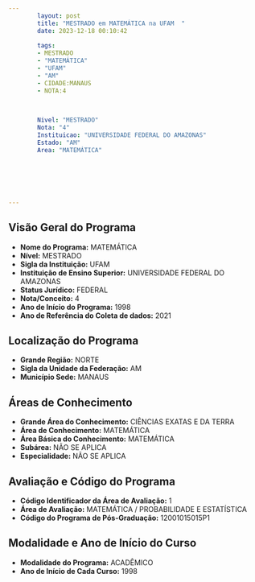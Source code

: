 ```yaml
---
        layout: post
        title: "MESTRADO em MATEMÁTICA na UFAM  "
        date: 2023-12-18 00:10:42
     
        tags:
        - MESTRADO
        - "MATEMÁTICA"
        - "UFAM"
        - "AM"
        - CIDADE:MANAUS
        - NOTA:4
        
       

        Nivel: "MESTRADO"
        Nota: "4"
        Instituicao: "UNIVERSIDADE FEDERAL DO AMAZONAS"
        Estado: "AM"
        Area: "MATEMÁTICA"
        
        
        
        
        
        
---
```

## Visão Geral do Programa
- **Nome do Programa:** MATEMÁTICA
- **Nível:** MESTRADO
- **Sigla da Instituição:** UFAM
- **Instituição de Ensino Superior:** UNIVERSIDADE FEDERAL DO AMAZONAS
- **Status Jurídico:** FEDERAL
- **Nota/Conceito:** 4
- **Ano de Início do Programa:** 1998
- **Ano de Referência do Coleta de dados:** 2021

## Localização do Programa
- **Grande Região:** NORTE
- **Sigla da Unidade da Federação:** AM
- **Município Sede:** MANAUS

## Áreas de Conhecimento
- **Grande Área do Conhecimento:** CIÊNCIAS EXATAS E DA TERRA
- **Área de Conhecimento:** MATEMÁTICA
- **Área Básica do Conhecimento:** MATEMÁTICA
- **Subárea:** NÃO SE APLICA
- **Especialidade:** NÃO SE APLICA

## Avaliação e Código do Programa
- **Código Identificador da Área de Avaliação:** 1
- **Área de Avaliação:** MATEMÁTICA / PROBABILIDADE E ESTATÍSTICA
- **Código do Programa de Pós-Graduação:** 12001015015P1


## Modalidade e Ano de Início do Curso
- **Modalidade do Programa:** ACADÊMICO
- **Ano de Início de Cada Curso:** 1998

